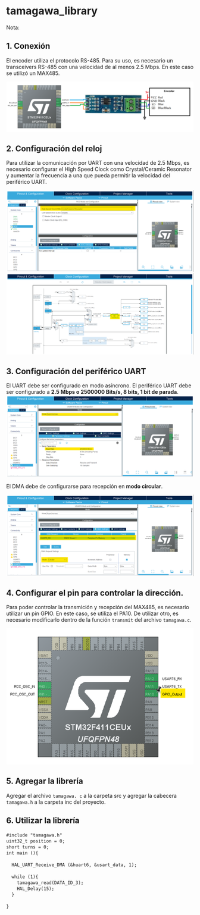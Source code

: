 # tamagawa_library
Nota: 

## 1. Conexión

El encoder utiliza el protocolo RS-485. Para su uso, es necesario un transceivers RS-485 con una velocidad de al menos 2.5 Mbps. En este caso se utilizó un MAX485.

![alt text](https://github.com/davidrdcr/tamagawa_library/blob/main/img/diagram.png?raw=true)

##	2. Configuración del reloj

Para utilizar la comunicación por UART con una velocidad de 2.5 Mbps, es necesario configurar el High Speed Clock como Crystal/Ceramic Resonator y aumentar la frecuencia a una que pueda permitir la velocidad del periférico UART.

![alt text](https://github.com/davidrdcr/tamagawa_library/blob/main/img/e3.png?raw=true)
![alt text](https://github.com/davidrdcr/tamagawa_library/blob/main/img/e4.png?raw=true)

##	3.  Configuración del periférico UART

El UART debe ser configurado en modo asíncrono. El periférico UART debe ser configurado a **2.5 Mbps o 2500000 Bits/s, 8 bits, 1 bit de parada**.
![alt text](https://github.com/davidrdcr/tamagawa_library/blob/main/img/e1.png?raw=true)

El DMA debe de configurarse para recepción en **modo circular**.

![alt text](https://github.com/davidrdcr/tamagawa_library/blob/main/img/e2.png?raw=true)

##	4.  Configurar el pin para controlar la dirección.

Para poder controlar la transmición y recepción del MAX485, es necesario utilizar un pin GPIO.  En este caso, se utiliza el PA10. De utilizar otro, es necesario modificarlo dentro de la función `transmit` del archivo `tamagawa.c`.

![alt text](https://github.com/davidrdcr/tamagawa_library/blob/main/img/e5.png?raw=true)

##	5.  Agregar la librería

Agregar el archivo `tamagawa. c` a la carpeta src y agregar la cabecera `tamagawa.h` a la carpeta inc del proyecto.

## 	6.  Utilizar la librería 

    #include "tamagawa.h"
    uint32_t position = 0;
    short turns = 0;
    int main (){
    	
      HAL_UART_Receive_DMA (&huart6, &usart_data, 1);
      
      while (1){
    	tamagawa_read(DATA_ID_3);
    	HAL_Delay(15);
      }
      
    }


